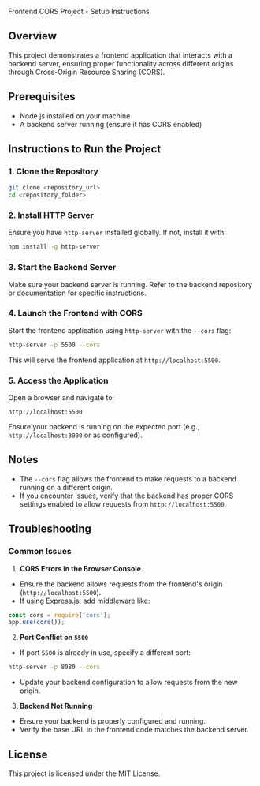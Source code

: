 Frontend CORS Project - Setup Instructions
## Overview
This project demonstrates a frontend application that interacts with a
backend server,
ensuring proper functionality across different origins through
Cross-Origin Resource Sharing (CORS).
## Prerequisites
- Node.js installed on your machine
- A backend server running (ensure it has CORS enabled)
## Instructions to Run the Project
### 1. Clone the Repository
```bash
git clone <repository_url>
cd <repository_folder>
```
### 2. Install HTTP Server
Ensure you have `http-server` installed globally. If not, install it with:
```bash
npm install -g http-server
```
### 3. Start the Backend Server
Make sure your backend server is running. Refer to the backend
repository or documentation for specific instructions.
### 4. Launch the Frontend with CORS
Start the frontend application using `http-server` with the `--cors` flag:
```bash
http-server -p 5500 --cors
```
This will serve the frontend application at `http://localhost:5500`.
### 5. Access the Application
Open a browser and navigate to:
```
http://localhost:5500
```
Ensure your backend is running on the expected port (e.g.,
`http://localhost:3000` or as configured).
## Notes
- The `--cors` flag allows the frontend to make requests to a backend
running on a different origin.
- If you encounter issues, verify that the backend has proper CORS
settings enabled to allow requests from `http://localhost:5500`.
## Troubleshooting
### Common Issues
1. **CORS Errors in the Browser Console**
 - Ensure the backend allows requests from the frontend's origin
(`http://localhost:5500`).
 - If using Express.js, add middleware like:
 ```javascript
 const cors = require('cors');
 app.use(cors());
 ```
2. **Port Conflict on `5500`**
 - If port `5500` is already in use, specify a different port:
 ```bash
 http-server -p 8080 --cors
 ```
 - Update your backend configuration to allow requests from the new
origin.
3. **Backend Not Running**
 - Ensure your backend is properly configured and running.
 - Verify the base URL in the frontend code matches the backend
server.
## License
This project is licensed under the MIT License.
